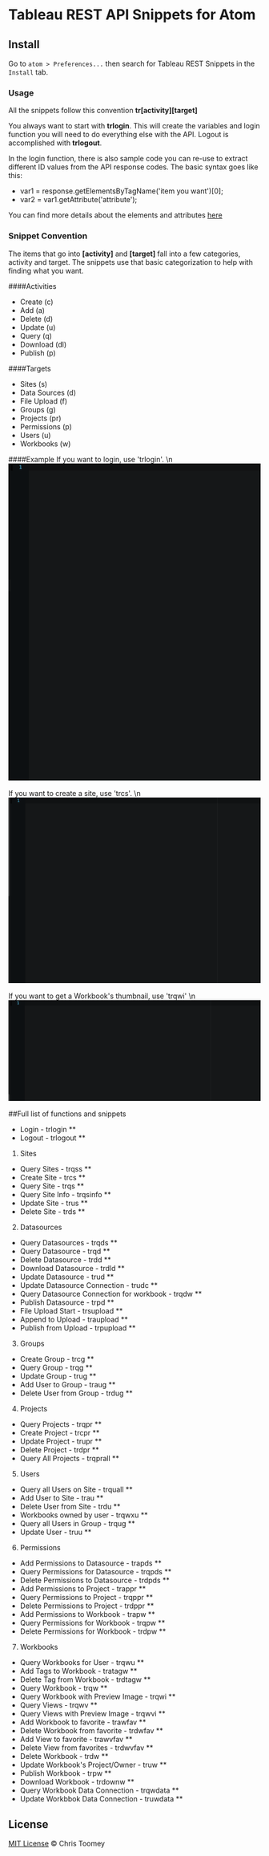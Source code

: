 # Tableau REST API Snippets for Atom

## Install
Go to `atom > Preferences...` then search for Tableau REST Snippets in the `Install` tab.

### Usage
All the snippets follow this convention
**tr[activity][target]**

You always want to start with **trlogin**. This will create the variables and login function you will need to do everything else with the API. Logout is accomplished with **trlogout**.

In the login function, there is also sample code you can re-use to extract different ID values from the API response codes. The basic syntax goes like this:

- var1 = response.getElementsByTagName('item you want')[0];
- var2 = var1.getAttribute('attribute');

You can find more details about the elements and attributes [here](http://onlinehelp.tableau.com/current/api/rest_api/en-us/help.htm#REST/rest_api_ref.htm#API_Reference%3FTocPath%3DAPI%2520Reference%7C_____0)

### Snippet Convention
The items that go into **[activity]** and **[target]** fall into a few categories, activity and target. The snippets use that basic categorization to help with finding what you want.

####Activities
- Create (c)
- Add (a)
- Delete (d)
- Update (u)
- Query (q)
- Download (dl)
- Publish (p)

####Targets
- Sites (s)
- Data Sources (d)
- File Upload (f)
- Groups (g)
- Projects (pr)
- Permissions (p)
- Users (u)
- Workbooks (w)

####Example
If you want to login, use 'trlogin'.
\n![login](https://github.com/cmtoomey/Tableaustuff/blob/master/login.gif?raw=true)

If you want to create a site, use 'trcs'.
\n![site](https://github.com/cmtoomey/Tableaustuff/blob/master/createsite.gif?raw=true)

If you want to get a Workbook's thumbnail, use 'trqwi'
\n![thumb](https://github.com/cmtoomey/Tableaustuff/blob/master/queryimage.gif?raw=true)

##Full list of functions and snippets
- Login - trlogin **
- Logout - trlogout **
1. Sites
  * Query Sites - trqss **
  * Create Site - trcs **
  * Query Site - trqs **
  * Query Site Info - trqsinfo **
  * Update Site - trus **
  * Delete Site - trds **
2. Datasources
  * Query Datasources - trqds **
  * Query Datasource - trqd **
  * Delete Datasource - trdd **
  * Download Datasource - trdld **
  * Update Datasource - trud **
  * Update Datasource Connection - trudc **
  * Query Datasource Connection for workbook - trqdw **
  * Publish Datasource - trpd **
  * File Upload Start - trsupload **
  * Append to Upload - traupload **
  * Publish from Upload - trpupload **
3. Groups
  * Create Group - trcg **
  * Query Group - trqg **
  * Update Group - trug **
  * Add User to Group - traug **
  * Delete User from Group - trdug **
4. Projects
  * Query Projects - trqpr **
  * Create Project - trcpr **
  * Update Project - trupr **
  * Delete Project - trdpr **
  * Query All Projects - trqprall **
5. Users
  * Query all Users on Site - trquall **
  * Add User to Site - trau **
  * Delete User from Site - trdu **
  * Workbooks owned by user - trqwxu **
  * Query all Users in Group - trqug **
  * Update User - truu **
6. Permissions
  * Add Permissions to Datasource - trapds **
  * Query Permissions for Datasource - trqpds **
  * Delete Permissions to Datasource - trdpds **
  * Add Permissions to Project - trappr **
  * Query Permissions to Project - trqppr **
  * Delete Permissions to Project - trdppr **
  * Add Permissions to Workbook - trapw **
  * Query Permissions for Workbook - trqpw **
  * Delete Permissions for Workbook - trdpw **
7. Workbooks
  * Query Workbooks for User - trqwu **
  * Add Tags to Workbook - tratagw **
  * Delete Tag from Workbook - trdtagw **
  * Query Workbook - trqw **
  * Query Workbook with Preview Image - trqwi **
  * Query Views - trqwv **
  * Query Views with Preview Image - trqwvi **
  * Add Workbook to favorite - trawfav **
  * Delete Workbook from favorite - trdwfav **
  * Add View to favorite - trawvfav **
  * Delete View from favorites - trdwvfav **
  * Delete Workbook - trdw **
  * Update Workbook's Project/Owner - truw **
  * Publish Workbook - trpw **
  * Download Workbook - trdownw **
  * Query Workbook Data Connection - trqwdata **
  * Update Workbbok Data Connection - truwdata **


## License

[MIT License](http://cmtoomey.mit-license.org/) © Chris Toomey
